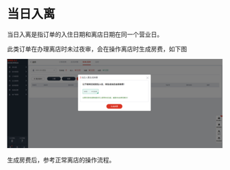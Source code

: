 # 当日入离

当日入离是指订单的入住日期和离店日期在同一个营业日。

此类订单在办理离店时未过夜审，会在操作离店时生成房费，如下图

![](../../.gitbook/assets/image%20%28172%29.png)

生成房费后，参考正常离店的操作流程。

